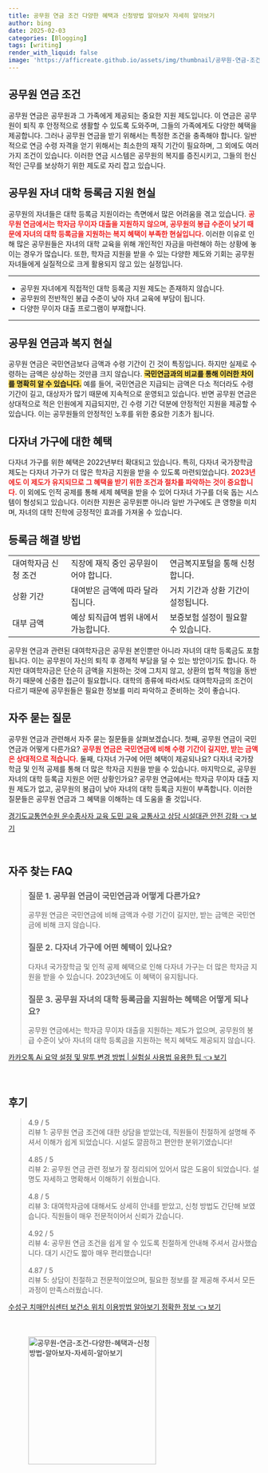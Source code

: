```yaml
---
title: 공무원 연금 조건 다양한 혜택과 신청방법 알아보자 자세히 알아보기
author: bing
date: 2025-02-03
categories: [Blogging]
tags: [writing]
render_with_liquid: false
image: 'https://afficreate.github.io/assets/img/thumbnail/공무원-연금-조건-다양한-혜택과-신청방법-알아보자-자세히-알아보기.webp'
---
```



<h2 id='공무원연금조건'>공무원 연금 조건</h2>

<p>공무원 연금은 공무원과 그 가족에게 제공되는 중요한 지원 제도입니다. 이 연금은 공무원이 퇴직 후 안정적으로 생활할 수 있도록 도와주며, 그들의 가족에게도 다양한 혜택을 제공합니다. 그러나 공무원 연금을 받기 위해서는 특정한 조건을 충족해야 합니다. 일반적으로 연금 수령 자격을 얻기 위해서는 최소한의 재직 기간이 필요하며, 그 외에도 여러 가지 조건이 있습니다. 이러한 연금 시스템은 공무원의 복지를 증진시키고, 그들의 헌신적인 근무를 보상하기 위한 제도로 자리 잡고 있습니다.</p>

<h2 id='공무원자녀대학등록금지원'>공무원 자녀 대학 등록금 지원 현실</h2>

<p>공무원의 자녀들은 대학 등록금 지원이라는 측면에서 많은 어려움을 겪고 있습니다. <b><span style="color: #ee2323;">공무원 연금에서는 학자금 무이자 대출을 지원하지 않으며, 공무원의 봉급 수준이 낮기 때문에 자녀의 대학 등록금을 지원하는 복지 혜택이 부족한 현실입니다.</span></b> 이러한 이유로 인해 많은 공무원들은 자녀의 대학 교육을 위해 개인적인 자금을 마련해야 하는 상황에 놓이는 경우가 많습니다.  또한, 학자금 지원을 받을 수 있는 다양한 제도와 기회는 공무원 자녀들에게 실질적으로 크게 활용되지 않고 있는 실정입니다.</p>

<hr />

<ul>
    <li>공무원 자녀에게 직접적인 대학 등록금 지원 제도는 존재하지 않습니다.</li>
    <li>공무원의 전반적인 봉급 수준이 낮아 자녀 교육에 부담이 됩니다.</li>
    <li>다양한 무이자 대출 프로그램이 부재합니다.</li>
</ul>

<hr />

<h2 id='공무원연금과복지'>공무원 연금과 복지 현실</h2>

<p>공무원 연금은 국민연금보다 금액과 수령 기간이 긴 것이 특징입니다. 하지만 실제로 수령하는 금액은 상상하는 것만큼 크지 않습니다. <b><span style="background-color: #ffe066;">국민연금과의 비교를 통해 이러한 차이를 명확히 알 수 있습니다.</span></b> 예를 들어, 국민연금은 지급되는 금액은 다소 적더라도 수령 기간이 길고, 대상자가 많기 때문에 지속적으로 운영되고 있습니다. 반면 공무원 연금은 상대적으로 적은 인원에게 지급되지만, 긴 수령 기간 덕분에 안정적인 지원을 제공할 수 있습니다. 이는 공무원들의 안정적인 노후를 위한 중요한 기초가 됩니다.</p>

<h2 id='다자녀가구혜택'>다자녀 가구에 대한 혜택</h2>

<p>다자녀 가구를 위한 혜택은 2022년부터 확대되고 있습니다. 특히, 다자녀 국가장학금 제도는 다자녀 가구가 더 많은 학자금 지원을 받을 수 있도록 마련되었습니다. <b><span style="color: #ee2323;">2023년에도 이 제도가 유지되므로 그 혜택을 받기 위한 조건과 절차를 파악하는 것이 중요합니다.</span></b> 이 외에도 인적 공제를 통해 세제 혜택을 받을 수 있어 다자녀 가구를 더욱 돕는 시스템이 형성되고 있습니다. 이러한 지원은 공무원뿐 아니라 일반 가구에도 큰 영향을 미치며, 자녀의 대학 진학에 긍정적인 효과를 가져올 수 있습니다.</p>

<h2 id='등록금해결방법'>등록금 해결 방법</h2>

<table>
    <tr>
        <td>대여학자금 신청 조건</td>
        <td>직장에 재직 중인 공무원이어야 합니다.</td>
        <td>연금복지포털을 통해 신청합니다.</td>
    </tr>
    <tr>
        <td>상환 기간</td>
        <td>대여받은 금액에 따라 달라집니다.</td>
        <td>거치 기간과 상환 기간이 설정됩니다.</td>
    </tr>
    <tr>
        <td>대부 금액</td>
        <td>예상 퇴직급여 범위 내에서 가능합니다.</td>
        <td>보증보험 설정이 필요할 수 있습니다.</td>
    </tr>
</table>

<p>공무원 연금과 관련된 대여학자금은 공무원 본인뿐만 아니라 자녀의 대학 등록금도 포함됩니다. 이는 공무원이 자신의 퇴직 후 경제적 부담을 덜 수 있는 방안이기도 합니다. 하지만 대여학자금은 단순히 금액을 지원하는 것에 그치지 않고, 상환의 법적 책임을 동반하기 때문에 신중한 접근이 필요합니다. 대학의 종류에 따라서도 대여학자금의 조건이 다르기 때문에 공무원들은 필요한 정보를 미리 파악하고 준비하는 것이 좋습니다.</p>

<h2 id='자주묻는질문'>자주 묻는 질문</h2>

<p>공무원 연금과 관련해서 자주 묻는 질문들을 살펴보겠습니다. 첫째, 공무원 연금이 국민연금과 어떻게 다른가요? <b><span style="color: #ee2323;">공무원 연금은 국민연금에 비해 수령 기간이 길지만, 받는 금액은 상대적으로 적습니다.</span></b> 둘째, 다자녀 가구에 어떤 혜택이 제공되나요? 다자녀 국가장학금 및 인적 공제를 통해 더 많은 학자금 지원을 받을 수 있습니다. 마지막으로, 공무원 자녀의 대학 등록금 지원은 어떤 상황인가요? 공무원 연금에서는 학자금 무이자 대출 지원 제도가 없고, 공무원의 봉급이 낮아 자녀의 대학 등록금 지원이 부족합니다. 이러한 질문들은 공무원 연금과 그 혜택을 이해하는 데 도움을 줄 것입니다.</p>


<p><a class="click-button" title="경기도교통연수원 운수종사자 교육 도민 교육 교통사고 상담 시설대관 안전 강화" href="https://afficreate.github.io/posts/%EA%B2%BD%EA%B8%B0%EB%8F%84%EA%B5%90%ED%86%B5%EC%97%B0%EC%88%98%EC%9B%90-%EC%9A%B4%EC%88%98%EC%A2%85%EC%82%AC%EC%9E%90-%EA%B5%90%EC%9C%A1-%EB%8F%84%EB%AF%BC-%EA%B5%90%EC%9C%A1-%EA%B5%90%ED%86%B5%EC%82%AC%EA%B3%A0-%EC%83%81%EB%8B%B4-%EC%8B%9C%EC%84%A4%EB%8C%80%EA%B4%80-%EC%95%88%EC%A0%84-%EA%B0%95%ED%99%94/" rel="dofollow">경기도교통연수원 운수종사자 교육 도민 교육 교통사고 상담 시설대관 안전 강화 👈 보기</a></p><br>
<h2 id='자주_찾는_FAQ'>자주 찾는 FAQ</h2>
<div itemscope="" itemtype="https://schema.org/FAQPage">
<blockquote>
<div itemscope="" itemprop="mainEntity" itemtype="https://schema.org/Question">
<h3 itemprop="name">질문 1. 공무원 연금이 국민연금과 어떻게 다른가요?</h3>
<div itemscope="" itemprop="acceptedAnswer" itemtype="https://schema.org/Answer">
<span itemprop="text">
<p>공무원 연금은 국민연금에 비해 금액과 수령 기간이 길지만, 받는 금액은 국민연금에 비해 크지 않습니다.</p>
</span>
</div>
</div>
<div itemscope="" itemprop="mainEntity" itemtype="https://schema.org/Question">
<h3 itemprop="name">질문 2. 다자녀 가구에 어떤 혜택이 있나요?</h3>
<div itemscope="" itemprop="acceptedAnswer" itemtype="https://schema.org/Answer">
<span itemprop="text">
<p>다자녀 국가장학금 및 인적 공제 혜택으로 인해 다자녀 가구는 더 많은 학자금 지원을 받을 수 있습니다. 2023년에도 이 혜택이 유지됩니다.</p>
</span>
</div>
</div>
<div itemscope="" itemprop="mainEntity" itemtype="https://schema.org/Question">
<h3 itemprop="name">질문 3. 공무원 자녀의 대학 등록금을 지원하는 혜택은 어떻게 되나요?</h3>
<div itemscope="" itemprop="acceptedAnswer" itemtype="https://schema.org/Answer">
<span itemprop="text">
<p>공무원 연금에서는 학자금 무이자 대출을 지원하는 제도가 없으며, 공무원의 봉급 수준이 낮아 자녀의 대학 등록금을 지원하는 복지 혜택도 제공되지 않습니다.</p>
</span>
</div>
</div>
</blockquote>
</div>
<p><a class="click-button" title="카카오톡 Ai 요약 설정 및 말투 변경 방법 | 실험실 사용법 유용한 팁" href="https://afficreate.github.io/posts/%EC%B9%B4%EC%B9%B4%EC%98%A4%ED%86%A1-Ai-%EC%9A%94%EC%95%BD-%EC%84%A4%EC%A0%95-%EB%B0%8F-%EB%A7%90%ED%88%AC-%EB%B3%80%EA%B2%BD-%EB%B0%A9%EB%B2%95-%EC%8B%A4%ED%97%98%EC%8B%A4-%EC%82%AC%EC%9A%A9%EB%B2%95-%EC%9C%A0%EC%9A%A9%ED%95%9C-%ED%8C%81/" rel="dofollow">카카오톡 Ai 요약 설정 및 말투 변경 방법 | 실험실 사용법 유용한 팁 👈 보기</a></p><br>
<h2 id='후기'>후기</h2>
<div itemscope itemtype="https://schema.org/Product">
  <blockquote>
  <div itemprop="review" itemscope itemtype="https://schema.org/Review">
      <div itemprop="reviewRating" itemscope itemtype="https://schema.org/Rating"> <span itemprop="ratingValue">4.9</span> / <span itemprop="bestRating">5</span> </div>
      <span itemprop="reviewBody">리뷰 1: 공무원 연금 조건에 대한 상담을 받았는데, 직원들이 친절하게 설명해 주셔서 이해가 쉽게 되었습니다. 시설도 깔끔하고 편안한 분위기였습니다!</span>
  </div>
  <br>
  <div itemprop="review" itemscope itemtype="https://schema.org/Review">
      <div itemprop="reviewRating" itemscope itemtype="https://schema.org/Rating"> <span itemprop="ratingValue">4.85</span> / <span itemprop="bestRating">5</span> </div>
      <span itemprop="reviewBody">리뷰 2: 공무원 연금 관련 정보가 잘 정리되어 있어서 많은 도움이 되었습니다. 설명도 자세하고 명확해서 이해하기 쉬웠습니다.</span>
  </div>
  <br>
  <div itemprop="review" itemscope itemtype="https://schema.org/Review">
      <div itemprop="reviewRating" itemscope itemtype="https://schema.org/Rating"> <span itemprop="ratingValue">4.8</span> / <span itemprop="bestRating">5</span> </div>
      <span itemprop="reviewBody">리뷰 3: 대여학자금에 대해서도 상세히 안내를 받았고, 신청 방법도 간단해 보였습니다. 직원들이 매우 전문적이어서 신뢰가 갔습니다.</span>
  </div>
  <br>
  <div itemprop="review" itemscope itemtype="https://schema.org/Review">
      <div itemprop="reviewRating" itemscope itemtype="https://schema.org/Rating"> <span itemprop="ratingValue">4.92</span> / <span itemprop="bestRating">5</span> </div>
      <span itemprop="reviewBody">리뷰 4: 공무원 연금 조건을 쉽게 알 수 있도록 친절하게 안내해 주셔서 감사했습니다. 대기 시간도 짧아 매우 편리했습니다!</span>
  </div>
  <br>
  <div itemprop="review" itemscope itemtype="https://schema.org/Review">
      <div itemprop="reviewRating" itemscope itemtype="https://schema.org/Rating"> <span itemprop="ratingValue">4.87</span> / <span itemprop="bestRating">5</span> </div>
      <span itemprop="reviewBody">리뷰 5: 상담이 친절하고 전문적이었으며, 필요한 정보를 잘 제공해 주셔서 모든 과정이 만족스러웠습니다.</span>
  </div>
  </blockquote>
</div>
<p><a class="click-button" title="수성구 치매안심센터 보건소 위치 이용방법 알아보기 정확한 정보" href="https://afficreate.github.io/posts/%EC%88%98%EC%84%B1%EA%B5%AC-%EC%B9%98%EB%A7%A4%EC%95%88%EC%8B%AC%EC%84%BC%ED%84%B0-%EB%B3%B4%EA%B1%B4%EC%86%8C-%EC%9C%84%EC%B9%98-%EC%9D%B4%EC%9A%A9%EB%B0%A9%EB%B2%95-%EC%95%8C%EC%95%84%EB%B3%B4%EA%B8%B0-%EC%A0%95%ED%99%95%ED%95%9C-%EC%A0%95%EB%B3%B4/" rel="dofollow">수성구 치매안심센터 보건소 위치 이용방법 알아보기 정확한 정보 👈 보기</a></p><br>
<figure class="image"><img src="https://afficreate.github.io/assets/img/thumbnail/공무원-연금-조건-다양한-혜택과-신청방법-알아보자-자세히-알아보기.webp" alt="공무원-연금-조건-다양한-혜택과-신청방법-알아보자-자세히-알아보기" width="256" height="256"></figure>
